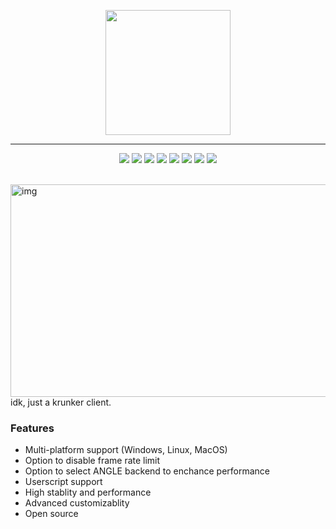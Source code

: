 <p align="center">
  <img width="200" height="200" src="https://i.imgur.com/4304VNm.png">
</p>

---

<p align="center">
  <a href="https://github.com/idkr-client/idkr/releases/latest"><img src="https://img.shields.io/github/release/idkr-client/idkr/all.svg?colorB=97CA00?label=version"></a>
  <a href="https://github.com/idkr-client/idkr/releases"><img src="https://img.shields.io/github/downloads/idkr-client/idkr/total.svg?colorB=97CA00"></a>
  <a href="https://discord.gg/wEZbFFX"><img src="https://img.shields.io/discord/697366856914173994?label=Chat&logoColor=discord"></a>
  <a href="https://github.com/idkr-client/idkr"><img src="https://img.shields.io/github/issues/idkr-client/idkr"></a>
  <a href="https://github.com/idkr-client/idkr/releases/latest/download/idkr-setup-win.exe"><img src="https://img.shields.io/badge/download-windows-brightgreen"></a>
  <a href="https://github.com/idkr-client/idkr/releases/latest/download/idkr-portable-mac.dmg"><img src="https://img.shields.io/badge/download-mac-brightgreen"></a>
  <a href="https://github.com/idkr-client/idkr/releases/latest/download/idkr-portable-linux-x86_64.AppImage"><img src="https://img.shields.io/badge/download-linux-brightgreen"></a>
	<a href="https://github.com/idkr-client/idkr/releases/latest/"><img src="https://img.shields.io/badge/download-other-brightgreen"></a>
	
</p>

<br>
<img src="https://i.imgur.com/0jNkssO.png" alt="img" align="right" width="670px" height="340px"> 

idk, just a krunker client.


### Features
- Multi-platform support (Windows, Linux, MacOS)
- Option to disable frame rate limit
- Option to select ANGLE backend to enchance performance
- Userscript support
- High stablity and performance
- Advanced customizablity 
- Open source


